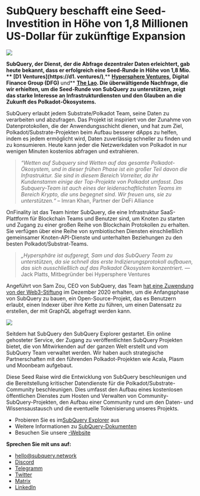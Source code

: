 # SubQuery beschafft eine Seed-Investition in Höhe von 1,8 Millionen US-Dollar für zukünftige Expansion

![](https://miro.medium.com/max/1400/0*CrM8-LKRt3slWAsN)

**SubQuery, der Dienst, der die Abfrage dezentraler Daten erleichtert, gab heute bekannt, dass er erfolgreich eine Seed-Runde in Höhe von 1,8 Mio. ** [**D1 Ventures**](https://d1. ventures/)**,** [**Hypersphere Ventures**](https://hypersphere.ventures/)**,**
**Digital Finance Group (DFG)** und** [**The Lao**](https://www.thelao.io/)**. Die überwältigende Nachfrage, die wir erhielten, um die Seed-Runde von SubQuery zu unterstützen, zeigt das starke Interesse an Infrastrukturdiensten und den Glauben an die Zukunft des Polkadot-Ökosystems.** 

SubQuery erlaubt jedem Substrate/Polkadot Team, seine Daten zu verarbeiten und abzufragen. Das Projekt ist inspiriert von der Zunahme von Datenprotokollen, die der Anwendungsschicht dienen, und hat zum Ziel, Polkadot/Substrate-Projekten beim Aufbau besserer dApps zu helfen, indem es jedem ermöglicht wird, Daten zuverlässig schneller zu finden und zu konsumieren. Heute kann jeder die Netzwerkdaten von Polkadot in nur wenigen Minuten kostenlos abfragen und extrahieren.



> _“Wetten auf Subquery sind Wetten auf das gesamte Polkadot-Ökosystem, und in dieser frühen Phase ist ein großer Teil davon die Infrastruktur. Sie sind in diesem Bereich Vorreiter, da ihr Kundenstamm einige der Top-Projekte von Polkadot umfasst. Das Subquery-Team ist auch eines der leidenschaftlichsten Teams im Bereich Krypto, die uns begegnet sind. Wir freuen uns, sie zu unterstützen.“_ – Imran Khan, Partner der DeFi Alliance

OnFinality ist das Team hinter SubQuery, die eine Infrastruktur SaaS-Plattform für Blockchain Teams und Benutzer sind, um Knoten zu starten und Zugang zu einer großen Reihe von Blockchain Protokollen zu erhalten. Sie verfügen über eine Reihe von symbiotischen Diensten einschließlich gemeinsamer Knoten-API-Dienste und unterhalten Beziehungen zu den besten Polkadot/Substrat-Teams.



> _„Hypersphäre ist aufgeregt, Sam und das SubQuery Team zu unterstützen, da sie schnell das erste Indizierungsprotokoll aufbauen, das sich ausschließlich auf das Polkadot Ökosystem konzentriert._ — Jack Platts, Mitbegründer bei Hypersphere Ventures

Angeführt von Sam Zou, CEO von SubQuery, das Team [hat eine Zuwendung von der Web3-Stiftung](https://subquery.medium.com/subquery-delivers-its-open-source-sdk-following-a-web3-foundation-grant-20da26ae87f) im Dezember 2020 erhalten, um die Anfangsphase von SubQuery zu bauen, ein Open-Source-Projekt, das es Benutzern erlaubt, einen Indexer über ihre Kette zu führen, um einen Datensatz zu erstellen, der mit GraphQL abgefragt werden kann.

![](https://miro.medium.com/max/1000/0*kjspGYRr_BtMk015)

Seitdem hat SubQuery den SubQuery Explorer gestartet. Ein online gehosteter Service, der Zugang zu veröffentlichten SubQuery Projekten bietet, die von Mitwirkenden auf der ganzen Welt erstellt und vom SubQuery Team verwaltet werden. Wir haben auch strategische Partnerschaften mit den führenden Polkadot-Projekten wie Acala, Plasm und Moonbeam aufgebaut.

Diese Seed Raise wird die Entwicklung von SubQuery beschleunigen und die Bereitstellung kritischer Datendienste für die Polkadot/Substrate-Community beschleunigen. Dies umfasst den Aufbau eines kostenlosen öffentlichen Dienstes zum Hosten und Verwalten von Community-SubQuery-Projekten, den Aufbau einer Community rund um den Daten- und Wissensaustausch und die eventuelle Tokenisierung unseres Projekts.

-   Probieren Sie es im[SubQuery Explorer](https://explorer.subquery.network/) aus
-   Weitere Informationen zu [SubQuery-Dokumenten](https://doc.subquery.network/)
-   Besuchen Sie unsere [-Website](https://subquery.network/)

**Sprechen Sie mit uns auf:**

-   [hello@subquery.network](mailto:hello@subquery.network)
-   [Discord](https://discord.com/invite/78zg8aBSMG)
-   [Telegramm](https://t.me/subquerynetwork)
-   [Twitter](https://twitter.com/subquerynetwork)
-   [Matrix](https://matrix.to/#/#subquery:matrix.org)
-   [LinkedIn](https://www.linkedin.com/company/subquery)